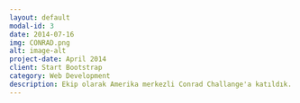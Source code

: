 ```yaml
---
layout: default
modal-id: 3
date: 2014-07-16
img: CONRAD.png
alt: image-alt
project-date: April 2014
client: Start Bootstrap
category: Web Development
description: Ekip olarak Amerika merkezli Conrad Challange'a katıldık. Yapay Zeka Destekli Duygu Analizi Yapabilen Chatbot projemiz ile COVİD-19 salgını sürecinde insanların psikolojik desteğe erişimini hızlandırmak ve kolaylaştırmak istedik. Yaptığımız bu proje ile yarı finale yükseldik. Conrad Yenilikçisi olarak adlandırıldık ve 5 ABD kolejinden değişen miktarlarda burslar elde ettik.
---
```

